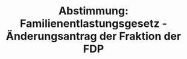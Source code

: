 ---
abstimmung:
  abstimmung: 1
  bundestagssitzung: 200
  legislaturperiode: 19
categories:
- Todo
data:
- title: Abstimmungsergebnis 20201211_1-data.pdf
  url: /res/2021-btw/abstimmungsergebnisse/20201211_1-data.pdf
- title: Abstimmungsergebnis 20201211_1_xls-data.xlsx
  url: /res/2021-btw/abstimmungsergebnisse/20201211_1_xls-data.xlsx
- title: Abstimmungsergebnis 20201211_1_xls-data.csv
  url: /res/2021-btw/abstimmungsergebnisse/csv/20201211_1_xls-data.csv
ergebnis:
  afd:
    enthaltung: 0
    gesamt: 89
    ja: 0
    nein: 67
    nichtabgegeben: 22
    ungueltig: 0
  bü90/gr:
    enthaltung: 0
    gesamt: 67
    ja: 0
    nein: 60
    nichtabgegeben: 7
    ungueltig: 0
  cdu/csu:
    enthaltung: 0
    gesamt: 246
    ja: 229
    nein: 0
    nichtabgegeben: 17
    ungueltig: 0
  die linke.:
    enthaltung: 0
    gesamt: 69
    ja: 0
    nein: 59
    nichtabgegeben: 10
    ungueltig: 0
  fdp:
    enthaltung: 0
    gesamt: 80
    ja: 0
    nein: 70
    nichtabgegeben: 10
    ungueltig: 0
  file: 20201211_1_xls-data.xlsx
  fraktionslos:
    enthaltung: 0
    gesamt: 6
    ja: 0
    nein: 2
    nichtabgegeben: 4
    ungueltig: 0
  spd:
    enthaltung: 0
    gesamt: 152
    ja: 132
    nein: 0
    nichtabgegeben: 20
    ungueltig: 0
layout: abstimmung
links:
- title: Link zu bundestag.de
  url: https://www.bundestag.de/parlament/plenum/abstimmung/abstimmung?id=552
preview: 'Deutscher Bundestag


  200. Sitzung des Deutschen Bundestages

  am Freitag, 11. Dezember 2020


  Endgültiges Ergebnis der Namentlichen Abstimmung Nr. 1


  Gesetzentwurf der Bundesregierung

  Entwurf eines Gesetzes

  über die Feststellung des Bundeshaushaltsplans für das Haushaltsjahr 2021

  (Haushaltsgesetz 2021)

  Drs. 19/22600, 19/22602, 19/23302, 19/23305, 19/23306, 19/23309, 19/23310, 19/23311,

  19/23312, 19/23313, 19/23314, 19/23315, 19/23316, 19/23320, 19/23322, 19/23323,

  19/23324, 19/23325, 19/23326'
tags:
- Todo
title: 'Abstimmung: Familienentlastungsgesetz - Änderungsantrag der Fraktion der FDP'
---